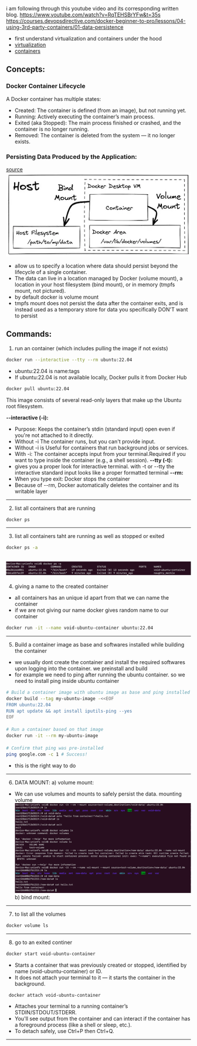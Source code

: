 i am following through this youtube video and its corresponding written blog.
https://www.youtube.com/watch?v=RqTEHSBrYFw&t=35s
https://courses.devopsdirective.com/docker-beginner-to-pro/lessons/04-using-3rd-party-containers/01-data-persistence
- first understand virtualization and containers under the hood
- [virtualization](../os/virtualization.md)
- [containers](../os/containers.md)

## Concepts:
### Docker Container Lifecycle
A Docker container has multiple states:
- Created: The container is defined (from an image), but not running yet.
- Running: Actively executing the container’s main process.
- Exited (aka Stopped): The main process finished or crashed, and the container is no longer running.
- Removed: The container is deleted from the system — it no longer exists.
### Persisting Data Produced by the Application:
[source](https://courses.devopsdirective.com/docker-beginner-to-pro/lessons/04-using-3rd-party-containers/01-data-persistence)
![alt text](images/2.png)
- allow us to specify a location where data should persist beyond the lifecycle of a single container. 
 - The data can live in a location managed by Docker (volume mount), a location in your host filesystem (bind mount), or in memory (tmpfs mount, not pictured).
- by default docker is volume mount
 - tmpfs mount does not persist the data after the container exits, and is instead used as a temporary store for data you specifically DON'T want to persist

##  Commands:
1. run an container (which includes pulling the image if not exists)
```bash
docker run --interactive --tty --rm ubuntu:22.04
```
- ubuntu:22.04 is name:tags
- If ubuntu:22.04 is not available locally, Docker pulls it from Docker Hub 
```bash
docker pull ubuntu:22.04
```
This image consists of several read-only layers that make up the Ubuntu root filesystem.

**--interactive (-i):**
- Purpose: Keeps the container’s stdin (standard input) open even if you're not attached to it directly.
- Without -i The container runs, but you can't provide input.
- Without -i is Useful for containers that run background jobs or services.
- With -i: The container accepts input from your terminal.Required if you want to type inside the container (e.g., a shell session).
**--tty (-t):**
- gives you a proper look for interactive terminal. with -t or --tty the interactive standard input looks like a proper formatted terminal
**--rm:**
- When you type exit:
Docker stops the container
- Because of --rm, Docker automatically deletes the container and its writable layer
---
2. list all containers that are running
```bash
docker ps
```
---
3. list all containers taht are running as well as stopped or exited
```bash
docker ps -a
```
![alt text](images/1.png)
---
4. giving a name to the created container
- all containers has an unique id apart from that we can name the container
- if we are not giving our name docker gives random name to our container
```bash
docker run -it --name void-ubuntu-container ubuntu:22.04
```
---
5.  Build a container image  as base and softwares installed while building the container 
- we usually dont create the container and install the required softwares upon logging into the container. we preinstall and build
- for example we need to ping after running the ubuntu container. so we need to install ping inside ubuntu container
```bash
# Build a container image with ubuntu image as base and ping installed
docker build --tag my-ubuntu-image -<<EOF
FROM ubuntu:22.04
RUN apt update && apt install iputils-ping --yes
EOF

# Run a container based on that image
docker run -it --rm my-ubuntu-image

# Confirm that ping was pre-installed
ping google.com -c 1 # Success! 
```
- this is the right way to do
---
6. DATA MOUNT:
 a) volume mount:
- We can use volumes and mounts to safely persist the data.
mounting volume
  ![alt text](images/4.png)
 b) bind mount:

---
7. to list all the volumes
```bash
docker volume ls
```
---
8. go to an exited continer
```bash
docker start void-ubuntu-container
```
- Starts a container that was previously created or stopped, identified by name (void-ubuntu-container) or ID.
- It does not attach your terminal to it — it starts the container in the background.

```bash
 docker attach void-ubuntu-container
```
- Attaches your terminal to a running container’s STDIN/STDOUT/STDERR.
- You'll see output from the container and can interact if the container has a foreground process (like a shell or sleep, etc.).
- To detach safely, use Ctrl+P then Ctrl+Q.
---
